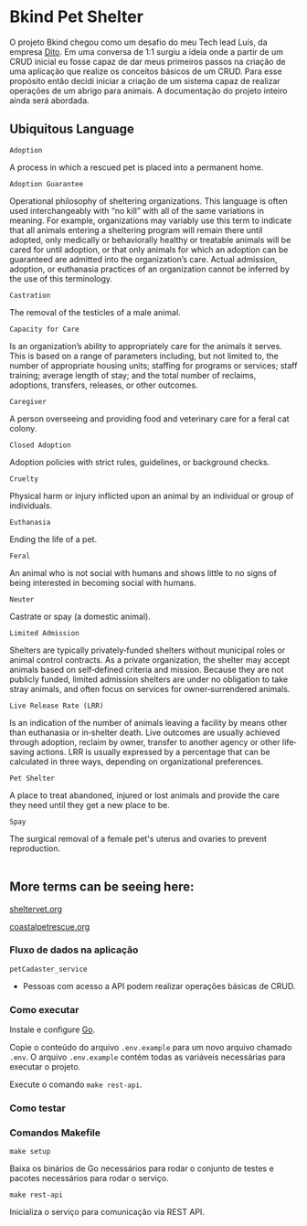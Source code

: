 # Bkind Pet Shelter

O projeto Bkind chegou como um desafio do meu Tech lead Luís, da empresa [Dito](https://www.dito.com.br/). Em uma conversa de 1:1 surgiu a ideia onde a partir de um CRUD inicial eu fosse capaz de dar meus primeiros passos na criação de uma aplicação que realize os conceitos básicos de um CRUD. Para esse propósito então decidi iniciar a criação de um sistema capaz de realizar operações de um abrigo para animais. A documentação do projeto inteiro ainda será abordada.


## Ubiquitous Language

`Adoption`

A process in which a rescued pet is placed into a permanent home.

`Adoption Guarantee`

Operational philosophy of sheltering 
organizations. This language is often used interchangeably with “no kill” with all of the same variations 
in meaning. For example, organizations may variably use this term to indicate that all animals entering a 
sheltering program will remain there until adopted, only medically or behaviorally healthy or treatable 
animals will be cared for until adoption, or that only animals for which an adoption can be guaranteed 
are admitted into the organization’s care. Actual admission, adoption, or euthanasia practices of an 
organization cannot be inferred by the use of this terminology.

`Castration`

The removal of the testicles of a male animal.

`Capacity for Care`

Is an organization’s ability to appropriately care for the animals it serves. This is based
on a range of parameters including, but not limited to, the number of appropriate housing units; staffing 
for programs or services; staff training; average length of stay; and the total number of reclaims, 
adoptions, transfers, releases, or other outcomes.  

`Caregiver`

A person overseeing and providing food and veterinary care for a feral cat colony.

`Closed Adoption`

Adoption policies with strict rules, guidelines, or background checks.

`Cruelty`

Physical harm or injury inflicted upon an animal by an individual or group of individuals.

`Euthanasia`

Ending the life of a pet.

`Feral`

An animal who is not social with humans and shows little to no signs of being interested in becoming social with humans.

`Neuter`

Castrate or spay (a domestic animal). 

`Limited Admission`

Shelters are typically privately‐funded shelters without municipal roles or animal 
control contracts.  As a private organization, the shelter may accept animals based on self‐defined 
criteria and mission.  Because they are not publicly funded, limited admission shelters are under no 
obligation to take stray animals, and often focus on services for owner‐surrendered animals.

`Live Release Rate (LRR)`

Is an indication of the number of animals leaving a facility by means other than 
euthanasia or in‐shelter death. Live outcomes are usually achieved through adoption, reclaim by owner, 
transfer to another agency or other life‐saving actions. LRR is usually expressed by a percentage that can 
be calculated in three ways, depending on organizational preferences.

`Pet Shelter`

A place to treat abandoned, injured or lost animals and provide the care they need until they get a new place to be.

`Spay`

The surgical removal of a female pet's uterus and ovaries to prevent reproduction.
<br/><br/>
## More terms can be seeing here:

[sheltervet.org](https://www.sheltervet.org/assets/PDFs/shelter%20terminology.pdf)

[coastalpetrescue.org](https://coastalpetrescue.org/humane-education/glossary/)

### Fluxo de dados na aplicação  

`petCadaster_service`

- Pessoas com acesso a API podem realizar operações básicas de CRUD.

### Como executar
Instale e configure [Go](https://golang.org/doc/install).

Copie o conteúdo do arquivo `.env.example` para um novo arquivo chamado `.env`. O arquivo `.env.example` contém todas as variáveis necessárias para executar o projeto.

Execute o comando `make rest-api`.


### Como testar


### Comandos Makefile

`make setup`
 
Baixa os binários de Go necessários para rodar o conjunto de testes e pacotes necessários para rodar o serviço.
 
`make rest-api`

Inicializa o serviço para comunicação via REST API.
